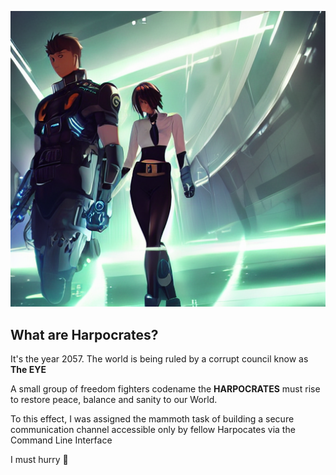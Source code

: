 
![illustration](./harpocrates~2.png)

## What are Harpocrates? 
It's the year 2057. The world is being 
ruled by a corrupt council know as **The EYE**


A small group of freedom fighters codename the **HARPOCRATES**
  must rise to restore peace, 
balance and sanity to our World.


To this effect, I was assigned the mammoth task of building a secure communication  channel accessible only by fellow Harpocates via the Command Line Interface 

I must hurry 🤧
